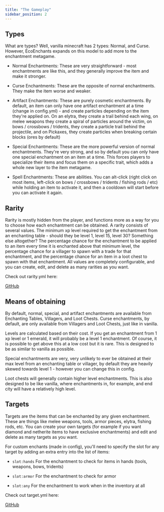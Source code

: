 ```yaml
---
title: "The Gameplay"
sidebar_position: 2
---
```


## Types

What are types? Well, vanilla minecraft has 2 types: Normal, and Curse. However, EcoEnchants expands on this model to add more to the enchantment metagame.

* Normal Enchantments: These are very straightforward - most enchantments are like this, and they generally improve the item and make it stronger.

* Curse Enchantments: These are the opposite of normal enchantments. They make the item worse and weaker.

* Artifact Enchantments: These are purely cosmetic enchantments. By default, an item can only have one artifact enchantment at a time (change in config.yml) - and create particles depending on the item they're applied on. On an elytra, they create a trail behind each wing, on melee weapons they create a spiral of particles around the victim, on bows / crossbows / tridents, they create a particle trail behind the projectile, and on Pickaxes, they create particles when breaking certain blocks (ores by default)

* Special Enchantments: These are the more powerful version of normal enchantments. They're very strong, and so by default you can only have one special enchantment on an item at a time. This forces players to specialize their items and focus them on a specific trait, which adds a whole new layer to the item metagame.

* Spell Enchantments: These are abilities. You can alt-click (right click on most items, left-click on bows / crossbows / tridents / fishing rods / etc) while holding an item to activate it, and then a cooldown will start before you can activate it again.

## Rarity

Rarity is mostly hidden from the player, and functions more as a way for you to choose how each enchantment can be obtained. A rarity consists of several values. The minimum xp level required to get the enchantment from an enchanting table - should they be level 1, level 15, level 30? Something else altogether? The percentage chance for the enchantment to be applied to an item every time it is enchanted above that minimum level, the percentage chance for a villager to spawn with a trade for that enchantment, and the percentage chance for an item in a loot chest to spawn with that enchantment. All values are completely configurable, and you can create, edit, and delete as many rarities as you want.

Check out rarity.yml here:

[GitHub](https://github.com/Auxilor/EcoEnchants/blob/master/eco-core/core-plugin/src/main/resources/rarity.yml)

## Means of obtaining

By default, normal, special, and artifact enchantments are available from Enchanting Tables, Villagers, and Loot Chests. Curse enchantments, by default, are only available from Villagers and Loot Chests, just like in vanilla.

Levels are calculated based on their cost. If you get an enchantment from 1 xp level or 1 emerald, it will probably be a level 1 enchantment. Of course, it is possible to get above this at a low cost but it is rare. This is designed to be as similar to vanilla as possible.

Special enchantments are very, very unlikely to ever be obtained at their max level from an enchanting table or villager, by default they are heavily skewed towards level 1 - however you can change this in config.

Loot chests will generally contain higher level enchantments. This is also designed to be like vanilla, where enchantments in, for example, and end city will have a relatively high level.

## Targets

Targets are the items that can be enchanted by any given enchantment. These are things like melee weapons, tools, armor pieces, elytra, fishing rods, etc. You can create your own targets (for example if you want diamond and netherite items to have exclusive enchantments) and edit and delete as many targets as you want.

For custom enchants (made in config), you'll need to specify the slot for any target by adding an extra entry into the list of items:

* `slot:hands` For the enchantment to check for items in hands (tools, weapons, bows, tridents)

* `slot:armor` For the enchantment to check for armor

* `slot:any` For the enchantment to work when in the inventory at all

Check out target.yml here:

[GitHub](https://github.com/Auxilor/EcoEnchants/blob/master/eco-core/core-plugin/src/main/resources/target.yml)

